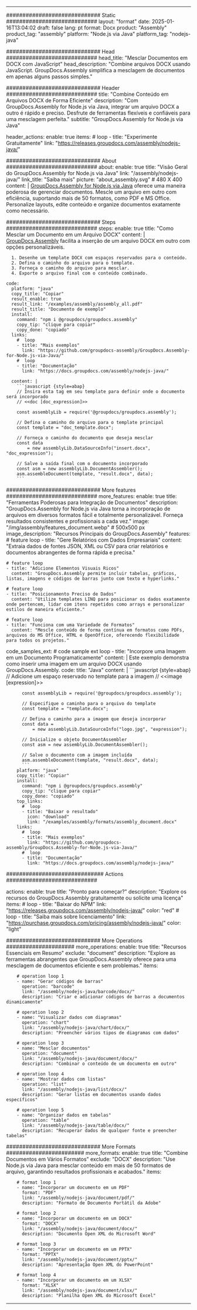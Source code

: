 



---
############################# Static ############################
layout: "format"
date:  2025-01-16T13:04:02
draft: false
lang: pt
format: Docx
product: "Assembly"
product_tag: "assembly"
platform: "Node.js via Java"
platform_tag: "nodejs-java"

############################# Head ############################
head_title: "Mesclar Documentos em DOCX com JavaScript"
head_description: "Combine arquivos DOCX usando JavaScript. GroupDocs.Assembly simplifica a mesclagem de documentos em apenas alguns passos simples."

############################# Header ############################
title: "Combine Conteúdo em Arquivos DOCX de Forma Eficiente" 
description: "Com GroupDocs.Assembly for Node.js via Java, integrar um arquivo DOCX a outro é rápido e preciso. Desfrute de ferramentas flexíveis e confiáveis para uma mesclagem perfeita."
subtitle: "GroupDocs.Assembly for Node.js via Java" 

header_actions:
  enable: true
  items:
    #  loop
    - title: "Experimente Gratuitamente"
      link: "https://releases.groupdocs.com/assembly/nodejs-java/"
      
############################# About ############################
about:
    enable: true
    title: "Visão Geral do GroupDocs.Assembly for Node.js via Java"
    link: "/assembly/nodejs-java/"
    link_title: "Saiba mais"
    picture: "about_assembly.svg" # 480 X 400
    content: |
       [GroupDocs.Assembly for Node.js via Java](/assembly/nodejs-java/) oferece uma maneira poderosa de gerenciar documentos. Mescle um arquivo em outro com eficiência, suportando mais de 50 formatos, como PDF e MS Office. Personalize layouts, edite conteúdo e organize documentos exatamente como necessário.

############################# Steps ############################
steps:
    enable: true
    title: "Como Mesclar um Documento em um Arquivo DOCX"
    content: |
      [GroupDocs.Assembly](/assembly/nodejs-java/) facilita a inserção de um arquivo DOCX em outro com opções personalizáveis.
      
      1. Desenhe um template DOCX com espaços reservados para o conteúdo.
      2. Defina o caminho do arquivo para o template.
      3. Forneça o caminho do arquivo para mesclar.
      4. Exporte o arquivo final com o conteúdo combinado.
   
    code:
      platform: "java"
      copy_title: "Copiar"
      result_enable: true
      result_link: "/examples/assembly/assembly_all.pdf"
      result_title: "Documento de exemplo"
      install:
        command: "npm i @groupdocs/groupdocs.assembly"
        copy_tip: "clique para copiar"
        copy_done: "copiado"
      links:
        #  loop
        - title: "Mais exemplos"
          link: "https://github.com/groupdocs-assembly/GroupDocs.Assembly-for-Node.js-via-Java/"
        #  loop
        - title: "Documentação"
          link: "https://docs.groupdocs.com/assembly/nodejs-java/"
          
      content: |
        ```javascript {style=abap}
        // Insira esta tag em seu template para definir onde o documento será incorporado
        // <<doc [doc_expression]>>
    
        const assemblyLib = require('@groupdocs/groupdocs.assembly');

        // Defina o caminho do arquivo para o template principal
        const template = "doc_template.docx";

        // Forneça o caminho do documento que deseja mesclar
        const data 
            = new assemblyLib.DataSourceInfo("insert.docx", "doc_expression");

        // Salve a saída final com o documento incorporado
        const asm = new assemblyLib.DocumentAssembler();
        asm.assembleDocument(template, "result.docx", data);
        ```           

############################# More features ############################
more_features:
  enable: true
  title: "Ferramentas Poderosas para Integração de Documentos"
  description: "GroupDocs.Assembly for Node.js via Java torna a incorporação de arquivos em diversos formatos fácil e totalmente personalizável. Forneça resultados consistentes e profissionais a cada vez."
  image: "/img/assembly/features_document.webp" # 500x500 px
  image_description: "Recursos Principais do GroupDocs.Assembly"
  features:
    # feature loop
    - title: "Gere Relatórios com Dados Empresariais"
      content: "Extraia dados de fontes JSON, XML ou CSV para criar relatórios e documentos abrangentes de forma rápida e precisa."

    # feature loop
    - title: "Adicione Elementos Visuais Ricos"
      content: "GroupDocs.Assembly permite incluir tabelas, gráficos, listas, imagens e códigos de barras junto com texto e hyperlinks."

    # feature loop
    - title: "Posicionamento Preciso de Dados"
      content: "Utilize templates LINQ para posicionar os dados exatamente onde pertencem, lidar com itens repetidos como arrays e personalizar estilos de maneira eficiente."

    # feature loop
    - title: "Funciona com uma Variedade de Formatos"
      content: "Mescle conteúdo de forma contínua em formatos como PDFs, arquivos do MS Office, HTML e OpenOffice, oferecendo flexibilidade para todos os projetos."
      
  code_samples_ext:
    # code sample ext loop
    - title: "Incorpore uma Imagem em um Documento Programaticamente"
      content: |
        Este exemplo demonstra como inserir uma imagem em um arquivo DOCX usando GroupDocs.Assembly.
      code:
        title: "Java"
        content: |
          ```javascript {style=abap}
          // Adicione um espaço reservado no template para a imagem
          // <<image [expression]>>
          
          const assemblyLib = require('@groupdocs/groupdocs.assembly');

          // Especifique o caminho para o arquivo do template
          const template = "template.docx";

          // Defina o caminho para a imagem que deseja incorporar
          const data =
              = new assemblyLib.DataSourceInfo("logo.jpg", "expression");

          // Inicialize o objeto DocumentAssembler
          const asm = new assemblyLib.DocumentAssembler();

          // Salve o documento com a imagem incluída
          asm.assembleDocument(template, "result.docx", data);
          ```
        platform: "java"
        copy_title: "Copiar"
        install:
          command: "npm i @groupdocs/groupdocs.assembly"
          copy_tip: "clique para copiar"
          copy_done: "copiado"
        top_links:
          #  loop
          - title: "Baixar o resultado"
            icon: "download"
            link: "/examples/assembly/formats/assembly_document.docx"
        links:
          #  loop
          - title: "Mais exemplos"
            link: "https://github.com/groupdocs-assembly/GroupDocs.Assembly-for-Node.js-via-Java/"
          #  loop
          - title: "Documentação"
            link: "https://docs.groupdocs.com/assembly/nodejs-java/"
            

            


############################## Actions ############################

actions:
  enable: true
  title: "Pronto para começar?"
  description: "Explore os recursos do GroupDocs.Assembly gratuitamente ou solicite uma licença"
  items:
    #  loop
    - title: "Baixar do NPM"
      link: "https://releases.groupdocs.com/assembly/nodejs-java/"
      color: "red"
        #  loop
    - title: "Saiba mais sobre licenciamento"
      link: "https://purchase.groupdocs.com/pricing/assembly/nodejs-java/"
      color: "light"


############################# More Operations #####################
more_operations:
    enable: true
    title: "Recursos Essenciais em Resumo"
    exclude: "document"
    description: "Explore as ferramentas abrangentes que GroupDocs.Assembly oferece para uma mesclagem de documentos eficiente e sem problemas."
    items: 
          
        # operation loop 1
        - name: "Gerar códigos de barras"
          operation: "barcode"
          link: "/assembly/nodejs-java/barcode/docx/"
          description: "Criar e adicionar códigos de barras a documentos dinamicamente"

        # operation loop 2
        - name: "Visualizar dados com diagramas"
          operation: "chart"
          link: "/assembly/nodejs-java/chart/docx/"
          description: "Preencher vários tipos de diagramas com dados"

        # operation loop 3
        - name: "Mesclar documentos"
          operation: "document"
          link: "/assembly/nodejs-java/document/docx/"
          description: "Combinar o conteúdo de um documento em outro"

        # operation loop 4
        - name: "Mostrar dados com listas"
          operation: "list"
          link: "/assembly/nodejs-java/list/docx/"
          description: "Gerar listas em documentos usando dados específicos"

        # operation loop 5
        - name: "Organizar dados em tabelas"
          operation: "table"
          link: "/assembly/nodejs-java/table/docx/"
          description: "Recuperar dados de qualquer fonte e preencher tabelas"
         
          
############################# More Formats ########################
more_formats:
    enable: true
    title: "Combine Documentos em Vários Formatos"
    exclude: "DOCX"
    description: "Use Node.js via Java para mesclar conteúdo em mais de 50 formatos de arquivo, garantindo resultados profissionais e acabados."
    items: 
          
        # format loop 1
        - name: "Incorporar um documento em um PDF"
          format: "PDF"
          link: "/assembly/nodejs-java/document/pdf/"
          description: "Formato de Documento Portátil da Adobe"
          
        # format loop 2
        - name: "Incorporar um documento em um DOCX"
          format: "DOCX"
          link: "/assembly/nodejs-java/document/docx/"
          description: "Documento Open XML do Microsoft Word"
          
        # format loop 3
        - name: "Incorporar um documento em um PPTX"
          format: "PPTX"
          link: "/assembly/nodejs-java/document/pptx/"
          description: "Apresentação Open XML do PowerPoint"
          
        # format loop 4
        - name: "Incorporar um documento em um XLSX"
          format: "XLSX"
          link: "/assembly/nodejs-java/document/xlsx/"
          description: "Planilha Open XML do Microsoft Excel"


          

---